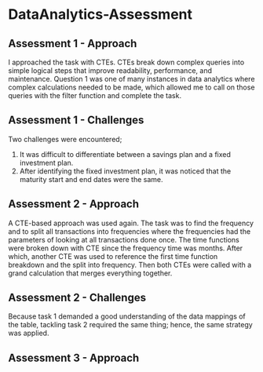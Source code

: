 # DataAnalytics-Assessment
## Assessment 1 - Approach
I approached the task with CTEs. CTEs break down complex queries into simple logical steps that improve readability, performance, and maintenance. Question 1 was one of many instances in data analytics where complex calculations needed to be made, which allowed me to call on those queries with the filter function and complete the task.

## Assessment 1 - Challenges
Two challenges were encountered;
1. It was difficult to differentiate between a savings plan and a fixed investment plan.
2. After identifying the fixed investment plan, it was noticed that the maturity start and end dates were the same.

## Assessment 2 - Approach
A CTE-based approach was used again. The task was to find the frequency and to split all transactions into frequencies where the frequencies had the parameters of looking at all transactions done once. The time functions were broken down with CTE since the frequency time was months. After which, another CTE was used to reference the first time function breakdown and the split into frequency. Then both CTEs were called with a grand calculation that merges everything together. 

## Assessment 2 - Challenges
Because task 1 demanded a good understanding of the data mappings of the table, tackling task 2 required the same thing; hence, the same strategy was applied.

## Assessment 3 - Approach
